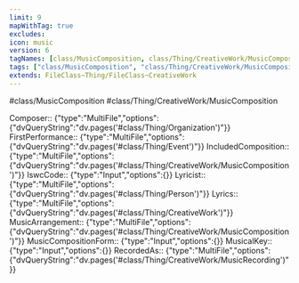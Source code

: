 ```yaml
---
limit: 9
mapWithTag: true
excludes: 
icon: music
version: 6
tagNames: [class/MusicComposition, class/Thing/CreativeWork/MusicComposition, schema-org/MusicComposition]
tags: ["class/MusicComposition", "class/Thing/CreativeWork/MusicComposition"]
extends: FileClass~Thing/FileClass~CreativeWork
---
```


#class/MusicComposition
#class/Thing/CreativeWork/MusicComposition

Composer:: {"type":"MultiFile","options":{"dvQueryString":"dv.pages('#class/Thing/Organization')"}}
FirstPerformance:: {"type":"MultiFile","options":{"dvQueryString":"dv.pages('#class/Thing/Event')"}}
IncludedComposition:: {"type":"MultiFile","options":{"dvQueryString":"dv.pages('#class/Thing/CreativeWork/MusicComposition')"}}
IswcCode:: {"type":"Input","options":{}}
Lyricist:: {"type":"MultiFile","options":{"dvQueryString":"dv.pages('#class/Thing/Person')"}}
Lyrics:: {"type":"MultiFile","options":{"dvQueryString":"dv.pages('#class/Thing/CreativeWork')"}}
MusicArrangement:: {"type":"MultiFile","options":{"dvQueryString":"dv.pages('#class/Thing/CreativeWork/MusicComposition')"}}
MusicCompositionForm:: {"type":"Input","options":{}}
MusicalKey:: {"type":"Input","options":{}}
RecordedAs:: {"type":"MultiFile","options":{"dvQueryString":"dv.pages('#class/Thing/CreativeWork/MusicRecording')"}}

